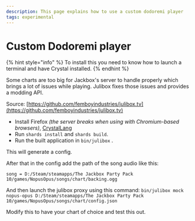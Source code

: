 ```yaml
---
description: This page explains how to use a custom dodoremi player
tags: experimental
---
```


# Custom Dodoremi player

{% hint style="info" %}
To install this you need to know how to launch a terminal and have Crystal installed.
{% endhint %}



Some charts are too big for Jackbox's server to handle properly which brings a lot of issues while playing. Julibox fixes those issues and provides a modding API.

Source: [https://github.com/femboyindustries/julibox.tv](https://github.com/femboyindustries/julibox.tv)

* Install Firefox _(the server breaks when using with Chromium-based browsers)_, [CrystalLang](https://crystal-lang.org/)
* Run `shards install` and `shards build`.
* Run the built application in `bin/julibox` .

This will generate a config.

After that in the config add the path of the song audio like this:

`song = D:/Steam/steamapps/The Jackbox Party Pack 10/games/NopusOpus/songs/chart/backing.ogg`

And then launch the julibox proxy using this command: `bin/julibox mock nopus-opus D:/Steam/steamapps/The Jackbox Party Pack 10/games/NopusOpus/songs/chart/config.json`

Modify this to have your chart of choice and test this out.
